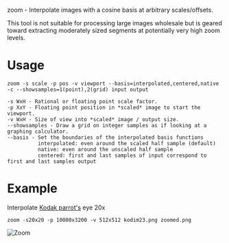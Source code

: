 zoom - Interpolate images with a cosine basis at arbitrary scales/offsets.

This tool is not suitable for processing large images wholesale but is geared toward extracting moderately sized segments at potentially very high zoom levels.

# Usage
	zoom -s scale -p pos -v viewport --basis=interpolated,centered,native -c --showsamples=1(point),2(grid) input output

	-s WxH - Rational or floating point scale factor.
	-p XxY - Floating point position in *scaled* image to start the viewport.
	-v WxH - Size of view into *scaled* image / output size.
	--showsamples - Draw a grid on integer samples as if looking at a graphing calculator.
	--basis - Set the boundaries of the interpolated basis functions
	          interpolated: even around the scaled half sample (default)
	          native: even around the unscaled half sample
	          centered: first and last samples of input correspond to first and last samples output

# Example
Interpolate [Kodak parrot's](http://r0k.us/graphics/kodak/kodak/kodim23.png) eye 20x

	zoom -s20x20 -p 10000x3200 -v 512x512 kodim23.png zoomed.png
	
![Zoom](http://0x09.net/i/g/zoom.png)